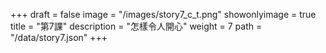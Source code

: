 +++
draft = false 
image = "/images/story7_c_t.png" 
showonlyimage = true 
title = "第7課" 
description = "怎樣令人開心"
weight = 7 
path = "/data/story7.json" 
+++
